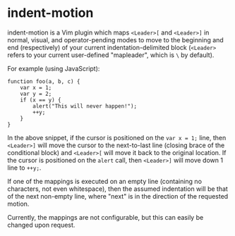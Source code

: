 indent-motion
=============

indent-motion is a Vim plugin which maps `<Leader>[` and `<Leader>]` in normal, visual, and operator-pending modes to move to the beginning and end (respectively) of your current indentation-delimited block (`<Leader>` refers to your current user-defined "mapleader", which is `\` by default).

For example (using JavaScript):

    function foo(a, b, c) {
        var x = 1;
        var y = 2;
        if (x == y) {
            alert("This will never happen!");
            ++y;
        }
    }

In the above snippet, if the cursor is positioned on the `var x = 1;` line, then `<Leader>]` will move the cursor to the next-to-last line (closing brace of the conditional block) and `<Leader>[` will move it back to the original location. If the cursor is positioned on the `alert` call, then `<Leader>]` will move down 1 line to `++y;`.

If one of the mappings is executed on an empty line (containing no characters, not even whitespace), then the assumed indentation will be that of the next non-empty line, where "next" is in the direction of the requested motion.

Currently, the mappings are not configurable, but this can easily be changed upon request.
